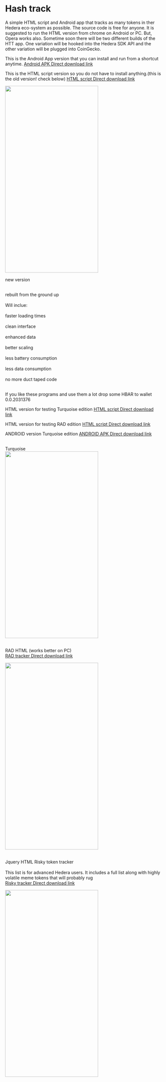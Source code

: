 # Hash track

A simple HTML script and Android app that tracks as many tokens in ther Hedera eco-system as possible.
The source code is free for anyone.
It is suggested to run the HTML version  from chrome on Android or PC. But, Opera works also.
Sometime soon there will be two different builds of the HTT app. One variation will be hooked into
the Hedera SDK API and the other variation will be plugged into CoinGecko.


This is the Android App version that you can install and run from a shortcut anytime.
 <a href="https://cdn.fbsbx.com/v/t59.2708-21/347995035_3359255577631711_4487945759083275793_n.apk/Hedera-Token-Tracker_1_1.0.apk?_nc_cat=101&ccb=1-7&_nc_sid=0cab14&_nc_ohc=ZD8Uh5_XXDAAX_clrOh&_nc_ht=cdn.fbsbx.com&oh=03_AdSfkkU7Hz3_J3Phu-EUgXyrKp6Yz7eT3ywHuE7KMIjHEQ&oe=646994D9&dl=1">Android APK Direct download link</a>
 
This is the HTML script version so you do not have to install anything.(this is the old version! check below)
 <a href="https://cdn.fbsbx.com/v/t59.2708-21/347579321_249285947650255_4715499807861352083_n.html/Hedera-token-tracker-latest.html?_nc_cat=103&ccb=1-7&_nc_sid=0cab14&_nc_ohc=7UOZm6Kmv2AAX-qVuKS&_nc_ht=cdn.fbsbx.com&oh=03_AdSTr8Ud0cRb9O50goZL0kTCkGa0J9zmkp9Rp4NNw8sdUA&oe=646761F3&dl=1">HTML script Direct download link</a>

<image src="https://scontent-ord5-2.xx.fbcdn.net/v/t1.15752-9/345560061_1281365249144733_1076772976836961303_n.jpg?_nc_cat=110&ccb=1-7&_nc_sid=ae9488&_nc_ohc=_qFPZm7l19QAX_rsJfd&_nc_ht=scontent-ord5-2.xx&oh=03_AdT7-uVg8jVJgazdPa1h_ZVhv3HqkjMUojbwAbcFXSpEGw&oe=648FAD28" width="300" height="600" >
 

 new version
 <div>
  <br> rebuilt from the ground up</br>
   <br>Will inclue: </br>
   <br>faster loading times</br>
   <br>clean interface</br>
  <br> enhanced data</br>
  <br> better scaling</br>
  <br> less battery consumption</br>
  <br> less data consumption</br>
   <br>no more duct taped code</br>
 </div>
 
<br> If you like these programs and use them a lot drop some HBAR to wallet 0.0.2031376</br>
 
 HTML version for testing Turquoise edition
 <a href="https://cdn.fbsbx.com/v/t59.2708-21/348963834_267835789051090_9164035535026116557_n.html/turqoise.html?_nc_cat=100&ccb=1-7&_nc_sid=0cab14&_nc_ohc=7rc32zKg8ogAX-OIK-u&_nc_ht=cdn.fbsbx.com&oh=03_AdQWlkmILe0yMge_XvmAMa6NWN4I877BeqY_Gt9CPYMjXQ&oe=6471C65D&dl=1">HTML script Direct download link</a>
 
  HTML version for testing RAD edition
 <a href="https://cdn.fbsbx.com/v/t59.2708-21/349319945_217093501133878_8222580076752530092_n.html/RAD.html?_nc_cat=111&ccb=1-7&_nc_sid=0cab14&_nc_ohc=gY5qwhWJH1QAX-sDhoq&_nc_ht=cdn.fbsbx.com&oh=03_AdTIQ--lCEiqk-01iZg3bD3ULKzuBnXPRh2IfVLHon5L5w&oe=6471C0D3&dl=1">HTML script Direct download link</a>
 
  ANDROID version Turquoise edition
 <a href="https://cdn.fbsbx.com/v/t59.2708-21/348918460_788011899710652_7587318258271360158_n.apk/Token_TrackerWorking.apk?_nc_cat=110&ccb=1-7&_nc_sid=0cab14&_nc_ohc=NGvFUH_9ibAAX8xCuPn&_nc_ht=cdn.fbsbx.com&oh=03_AdTTGTiR2xfZMNbqBM2Hfvzlk2kzYtj2S98KlwRkOxAQSA&oe=6471AC2E&dl=1"> ANDROID APK  Direct download link</a>
 
<br> Turquoise</br>
 <image src="https://scontent-ord5-2.xx.fbcdn.net/v/t1.15752-9/348356509_961803574953282_4991402282951677447_n.jpg?_nc_cat=104&ccb=1-7&_nc_sid=ae9488&_nc_ohc=JSDMdoB9JsYAX-jzusm&_nc_ht=scontent-ord5-2.xx&oh=03_AdQy_7bGPt0XJU-aqGmKH0phNd83w41RJeuHTnW8hEAuxA&oe=6497606F" width="300" height="600" >

<br>RAD  HTML (works better on PC)</br>
 <a href="https://cdn.fbsbx.com/v/t59.2708-21/349319945_217093501133878_8222580076752530092_n.html/RAD.html?_nc_cat=111&ccb=1-7&_nc_sid=0cab14&_nc_ohc=gY5qwhWJH1QAX-sDhoq&_nc_ht=cdn.fbsbx.com&oh=03_AdTIQ--lCEiqk-01iZg3bD3ULKzuBnXPRh2IfVLHon5L5w&oe=6471C0D3&dl=1"> RAD tracker Direct download link</a>
 
 <image src="https://scontent-ord5-1.xx.fbcdn.net/v/t1.15752-9/348356638_1987879401572987_7189123742783842001_n.jpg?_nc_cat=108&ccb=1-7&_nc_sid=ae9488&_nc_ohc=676moP7EjBQAX-SOpFj&_nc_ht=scontent-ord5-1.xx&oh=03_AdSSyLtqoaDwNOQ1ewD_qJmGxPEazx5AjU6S8TU3edwumw&oe=64975830" width="300" height="600" >
 
 <br>Jquery HTML Risky token tracker</br>
 <br>This list is for advanced Hedera users. It includes a full list along with highly volatile meme tokens that will probably rug</br>
 <a href="https://cdn.fbsbx.com/v/t59.2708-21/348854097_584624350425079_7318557826496547725_n.html/Advanced-list.html?_nc_cat=102&ccb=1-7&_nc_sid=0cab14&_nc_ohc=m6rwrAqkKJQAX-OCb_h&_nc_ht=cdn.fbsbx.com&oh=03_AdTJZUcS7xqwQHFsjM6WtPGNJENKkr0ykxEGonbxE6ZF9Q&oe=6471E26F&dl=1"> Risky tracker Direct download link</a>
 
 <image src="https://scontent-ord5-1.xx.fbcdn.net/v/t1.15752-9/348356341_779058660327751_7384541511249260265_n.jpg?_nc_cat=101&ccb=1-7&_nc_sid=ae9488&_nc_ohc=ikNJFGl9nuQAX9JteCj&_nc_ht=scontent-ord5-1.xx&oh=03_AdTKgXPJiVyEYUJNEQ0OaIr6jSDqhh7ka0Rg3b3f5tXQmw&oe=649760D9" width="300" height="600" >
 
 
 

